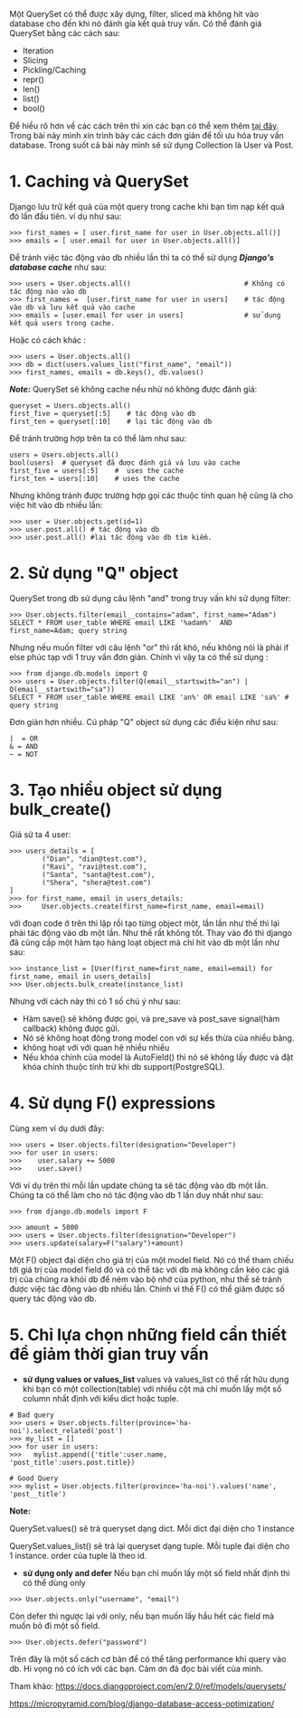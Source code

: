 Một QuerySet có thể được xây dựng, filter, sliced mà không hit vào database cho đến khi nó đánh gía kết quả truy vấn.
Có thể đánh giá QuerySet bằng các cách sau:
* Iteration
* Slicing
* Pickling/Caching
* repr()
* len()
* list()
* bool()

Để hiểu rõ hơn về các cách trên thì xin các bạn có thể xem thêm [tại đây](https://docs.djangoproject.com/en/2.0/ref/models/querysets/).
Trong bài này mình xin trình bày các cách đơn giản để tối ưu hóa truy vấn database.
Trong suốt cả bài này mình sẽ sử dụng Collection là User và Post.

# **1. Caching và QuerySet**
Django lưu trữ kết quả của một query trong cache khi bạn tìm nạp kết quả đó lần đầu tiên.
ví dụ như sau:
```
>>> first_names = [ user.first_name for user in User.objects.all()]
>>> emails = [ user.email for user in User.objects.all()]
```
Để tránh việc tác động vào db nhiều lần thì ta có thể sử dụng ***Django's database cache*** như sau:
```
>>> users = User.objects.all()                            # Không có tác động nào vào db
>>> first_names =  [user.first_name for user in users]    # tác động vào db và lưu kết quả vào cache
>>> emails = [user.email for user in users]               # sử dụng kết quả users trong cache.
```

Hoặc có cách khác :

```
>>> users = User.objects.all()
>>> db = dict(users.values_list("first_name", "email"))
>>> first_names, emails = db.keys(), db.values()
```

***Note:***
QuerySet sẽ không cache nếu nhử nó không được đánh giá:
```
queryset = Users.objects.all()
first_five = queryset[:5]    # tác động vào db
first_ten = queryset[:10]    # lại tác động vào db
```
Để tránh trường hợp trên ta có thể làm như sau:
```
users = Users.objects.all()
bool(users)  # queryset đã được đánh giá và lưu vào cache 
first_five = users[:5]    #  uses the cache
first_ten = users[:10]    # uses the cache
```

Nhưng không tránh được trường hợp gọi các thuộc tính quan hệ cũng là cho việc hit vào db nhiều lần:
```
>>> user = User.objects.get(id=1)
>>> user.post.all() # tác động vào db
>>> user.post.all() #lại tác động vào db tìm kiếm.
```
# **2. Sử dụng "Q" object**
QuerySet trong db sử dụng câu lệnh "and" trong truy vấn khi sử dụng filter:
```
>>> User.objects.filter(email__contains="adam", first_name="Adam")
SELECT * FROM user_table WHERE email LIKE '%adam%'  AND first_name=Adam; query string
```
Nhưng nếu muốn filter với câu lệnh "or" thì rất khó, nếu không nói là phải if else phúc tạp với 1 truy vấn đơn giản.
Chính vì vậy ta có thể sử dụng :
```
>>> from django.db.models import Q
>>> users = User.objects.filter(Q(email__startswith="an") | Q(email__startswith="sa"))
SELECT * FROM user_table WHERE email LIKE 'an%' OR email LIKE 'sa%' # query string
```
Đơn giản hơn nhiều. Cú pháp "Q" object sử dụng các điểu kiện như sau:
```
|  = OR
& = AND
~ = NOT
```

# **3. Tạo nhiều object sử dụng bulk_create()**
Giả sử ta 4 user:
```
>>> users_details = [
        ("Dian", "dian@test.com"),
        ("Ravi", "ravi@test.com"),
        ("Santa", "santa@test.com"),
        ("Shera", "shera@test.com")
]
>>> for first_name, email in users_details:
>>>     User.objects.create(first_name=first_name, email=email)
```
với đoạn code ở trên thì lặp rồi tạo từng object một, lần lần như thế thì lại phải tác động vào db một lần. Như thế rất không tốt. Thay vào đó thì django đã cũng cấp một hàm tạo hàng loạt object mà chỉ hit vào db một lần như sau:
```
>>> instance_list = [User(first_name=first_name, email=email) for first_name, email in users_details]
>>> User.objects.bulk_create(instance_list)
```
Nhưng với cách này thì có 1 số chú ý như sau:
* Hàm save() sẽ không được gọi, và  pre_save và post_save signal(hàm callback) không được gửi.
* Nó sẽ không hoạt đông trong model con với sự kếs thừa của nhiều bảng.
* không hoạt với với quan hệ nhiều nhiều
* Nếu khóa chính của model là AutoField() thì nó sẽ không lấy được và đặt khóa chính thuộc tính trừ khi db support(PostgreSQL).

# **4. Sử dụng F() expressions**
Cùng xem ví dụ dưới đây:

```
>>> users = User.objects.filter(designation="Developer")
>>> for user in users:
>>>    user.salary += 5000
>>>    user.save()
```
Với ví dụ trên thì mỗi lần update chúng ta sẽ tác động vào db một lần. Chúng ta có thể làm cho nó tác động vào db 1 lần duy nhất như sau:
```
>>> from django.db.models import F

>>> amount = 5000
>>> users = User.objects.filter(designation="Developer")
>>> users.update(salary=F("salary")+amount)
```
Một F() object đại diện cho giá trị của một model field. Nó có thể tham chiếu tới giá trị của model field đó và có thể tác với db mà không cần kéo các giá trị của chúng ra khỏi db để ném vào bộ nhớ của python, như thế sẽ tránh được việc tác động vào db nhiều lần.
Chính vì thế F() có thể giảm được số query tác động vào db.

# **5. Chỉ lựa chọn những field cần thiết để giảm thời gian truy vấn**
* **sử dụng values or values_list**
values và values_list có thể rất hữu dụng khi bạn có một collection(table) với nhiều cột mà chỉ muốn lấy một số column nhất định với kiểu dict hoặc tuple.

```
# Bad query
>>> users = User.objects.filter(province='ha-noi').select_related('post')
>>> my_list = []
>>> for user in users:
>>>   mylist.append({'title':user.name, 'post_title':users.post.title}) 

# Good Query
>>> mylist = User.objects.filter(province='ha-noi').values('name', 'post__title')
```

**Note:**

QuerySet.values()  sẽ trả queryset dạng dict. Mỗi dict đại diện cho 1 instance

QuerySet.values_list() sẽ trả lại queryset dạng tuple. Mỗi tuple đại diện cho 1 instance. order của tuple là theo id.

* **sử dụng only and defer**
Nếu bạn chỉ muốn lấy một số field nhất định thì có thể dùng only

```
>>> User.objects.only("username", "email")
```

Còn defer thì ngược lại với only, nếu bạn muốn lấy hầu hết các field mà muốn bỏ đi một số field.

```
>>> User.objects.defer("password")
```

Trên đây là một số cách cơ bản để có thể tăng performance khi query vào db. Hi vọng nó có ích với các bạn. Cảm ơn đã đọc bài viết của mình.

Tham khảo:
https://docs.djangoproject.com/en/2.0/ref/models/querysets/

https://micropyramid.com/blog/django-database-access-optimization/